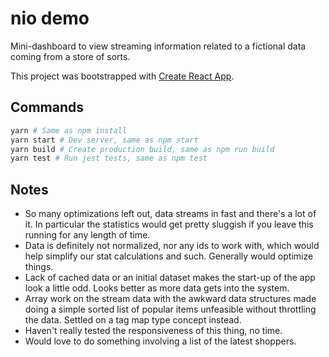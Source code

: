 # nio demo

Mini-dashboard to view streaming information related to a fictional data coming from a store of sorts.

This project was bootstrapped with [Create React App](https://github.com/facebookincubator/create-react-app).

## Commands

```bash
yarn # Same as npm install
yarn start # Dev server, same as npm start
yarn build # Create production build, same as npm run build
yarn test # Run jest tests, same as npm test
```

## Notes

* So many optimizations left out, data streams in fast and there's a lot of it. In particular the statistics would get pretty sluggish if you leave this running for any length of time.
* Data is definitely not normalized, nor any ids to work with, which would help simplify our stat calculations and such. Generally would optimize things.
* Lack of cached data or an initial dataset makes the start-up of the app look a little odd. Looks better as more data gets into the system.
* Array work on the stream data with the awkward data structures made doing a simple sorted list of popular items unfeasible without throttling the data. Settled on a tag map type concept instead.
* Haven't really tested the responsiveness of this thing, no time.
* Would love to do something involving a list of the latest shoppers.
